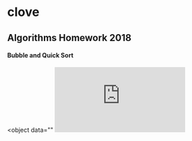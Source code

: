 # clove
## Algorithms Homework 2018

#### Bubble and Quick Sort

<object data=""
![alt text](https://github.com/sayloren/clove/blob/master/Sorting_graphs.html)
